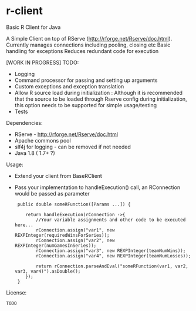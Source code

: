 # r-client
Basic R Client for Java

A Simple Client on top of RServe (http://rforge.net/Rserve/doc.html).
Currently manages connections including pooling, closing etc
Basic handling for exceptions
Reduces redundant code for execution

[WORK IN PROGRESS]
TODO:
- Logging
- Command processor for passing and setting up arguments
- Custom exceptions and exception translation
- Allow R source load during initialization : Although it is recommended that the source
  to be loaded through Rserve config during initialization, this option needs to be
  supported for simple usage/testing
- Tests

Dependencies:
-  RServe - http://rforge.net/Rserve/doc.html
-  Apache commons pool
-  slf4j for logging - can be removed if not needed
-  Java 1.8 ( 1.7+ ?)

Usage:
-  Extend your client from BaseRClient
-  Pass your implementation to handleExecution() call, an RConnection would be passed as parameter
        
        public double someRFunction([Params ...]) {

           return handleExecution(rConnection ->{
               //Your variable assignments and other code to be executed here...
               rConnection.assign("var1", new REXPInteger(requiredWinsForSeries));
               rConnection.assign("var2", new REXPInteger(numGamesInSeries));
               rConnection.assign("var3", new REXPInteger(teamNumWins));
               rConnection.assign("var4", new REXPInteger(teamNumLosses));

               return rConnection.parseAndEval("someRFunction(var1, var2, var3, var4)").asDouble();
           });
        }

License:

    TODO
